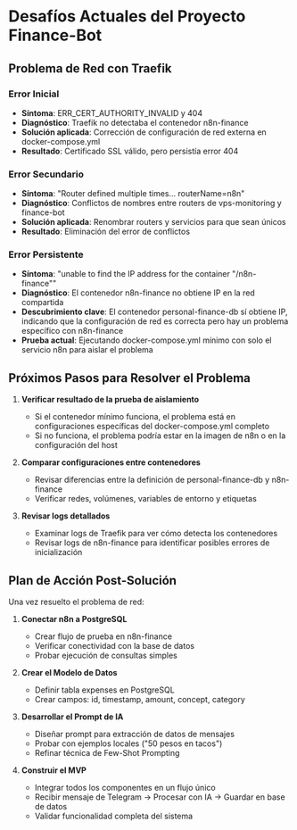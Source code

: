 # Desafíos Actuales del Proyecto Finance-Bot

## Problema de Red con Traefik

### Error Inicial
- **Síntoma**: ERR_CERT_AUTHORITY_INVALID y 404
- **Diagnóstico**: Traefik no detectaba el contenedor n8n-finance
- **Solución aplicada**: Corrección de configuración de red externa en docker-compose.yml
- **Resultado**: Certificado SSL válido, pero persistía error 404

### Error Secundario
- **Síntoma**: "Router defined multiple times... routerName=n8n"
- **Diagnóstico**: Conflictos de nombres entre routers de vps-monitoring y finance-bot
- **Solución aplicada**: Renombrar routers y servicios para que sean únicos
- **Resultado**: Eliminación del error de conflictos

### Error Persistente
- **Síntoma**: "unable to find the IP address for the container "/n8n-finance""
- **Diagnóstico**: El contenedor n8n-finance no obtiene IP en la red compartida
- **Descubrimiento clave**: El contenedor personal-finance-db sí obtiene IP, indicando que la configuración de red es correcta pero hay un problema específico con n8n-finance
- **Prueba actual**: Ejecutando docker-compose.yml mínimo con solo el servicio n8n para aislar el problema

## Próximos Pasos para Resolver el Problema

1. **Verificar resultado de la prueba de aislamiento**
   - Si el contenedor mínimo funciona, el problema está en configuraciones específicas del docker-compose.yml completo
   - Si no funciona, el problema podría estar en la imagen de n8n o en la configuración del host

2. **Comparar configuraciones entre contenedores**
   - Revisar diferencias entre la definición de personal-finance-db y n8n-finance
   - Verificar redes, volúmenes, variables de entorno y etiquetas

3. **Revisar logs detallados**
   - Examinar logs de Traefik para ver cómo detecta los contenedores
   - Revisar logs de n8n-finance para identificar posibles errores de inicialización

## Plan de Acción Post-Solución

Una vez resuelto el problema de red:

1. **Conectar n8n a PostgreSQL**
   - Crear flujo de prueba en n8n-finance
   - Verificar conectividad con la base de datos
   - Probar ejecución de consultas simples

2. **Crear el Modelo de Datos**
   - Definir tabla expenses en PostgreSQL
   - Crear campos: id, timestamp, amount, concept, category

3. **Desarrollar el Prompt de IA**
   - Diseñar prompt para extracción de datos de mensajes
   - Probar con ejemplos locales ("50 pesos en tacos")
   - Refinar técnica de Few-Shot Prompting

4. **Construir el MVP**
   - Integrar todos los componentes en un flujo único
   - Recibir mensaje de Telegram → Procesar con IA → Guardar en base de datos
   - Validar funcionalidad completa del sistema